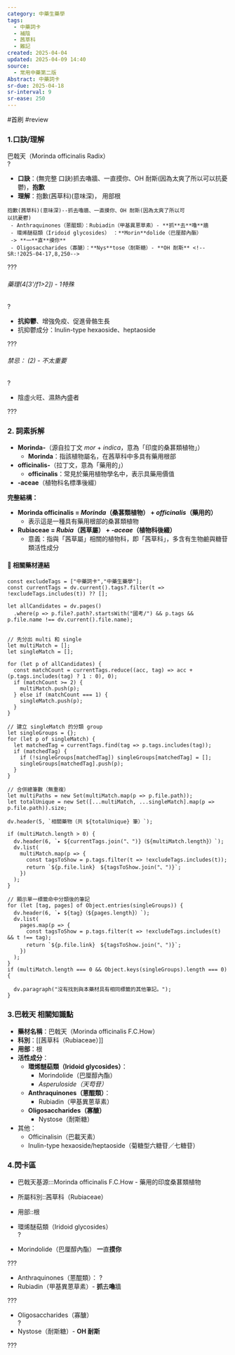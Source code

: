 ```yaml
---
category: 中藥生藥學
tags:
  - 中藥詞卡
  - 補陰
  - 茜草科
  - 難記
created: 2025-04-04
updated: 2025-04-09 14:40
source:
  - 常用中藥第二版
Abstract: 中藥詞卡
sr-due: 2025-04-18
sr-interval: 9
sr-ease: 250
---
```


#首刷 #review

### 1.口訣/理解
巴戟天（Morinda officinalis Radix）  
?
- **口訣**：(無完整 口訣)抓去嚕牆、一直摸你、OH 耐斯(因為太爽了所以可以抗憂鬱)，**抱歉**
- **理解**：抱歉(茜草科)(意味深)， 用部根
> 
	抱歉(茜草科)(意味深)--抓去嚕牆、一直摸你、OH 耐斯(因為太爽了所以可
	以抗憂鬱)
	 - Anthraquinones（蒽醌類）：Rubiadin（甲基異蒽草素）- **抓**去**嚕**牆
	 - 環烯醚萜類（Iridoid glycosides） ：**Morin**dolide（巴厘醇內酯）
	 -> **一**直**摸你**
	 - Oligosaccharides（寡醣）：**Nys**tose（耐斯糖）- **OH 耐斯** <!--SR:!2025-04-17,8,250-->

???


###### 藥理(4[3'/f1>2]) - 1特殊
?
- **抗抑鬱**、增強免疫、促進骨骼生長  
- 抗抑鬱成分：Inulin-type hexaoside、heptaoside <!--SR:!2025-04-10,1,210-->

???






###### 禁忌：  (2) - 不太重要
?
- 陰虛火旺、濕熱內盛者 <!--SR:!2025-04-10,3,250-->

???


### 2. 詞素拆解  
- **Morinda-**（源自拉丁文 *mor* + *indica*，意為「印度的桑葚類植物」）  
  - **Morinda**：指該植物屬名，在茜草科中多具有藥用根部  
- **officinalis-**（拉丁文，意為「藥用的」）  
  - **officinalis**：常見於藥用植物學名中，表示具藥用價值  
- **-aceae**（植物科名標準後綴）  

**完整結構：**  
- **Morinda officinalis = *Morinda*（桑葚類植物） + *officinalis*（藥用的）**  
  - 表示這是一種具有藥用根部的桑葚類植物  
- **Rubiaceae = *Rubia*（茜草屬） + *-aceae*（植物科後綴）**  
  - 意義：指與「茜草屬」相關的植物科，即「茜草科」，多含有生物鹼與糖苷類活性成分


#### 📌 相關藥材連結


```dataviewjs
const excludeTags = ["中藥詞卡","中藥生藥學"];
const currentTags = dv.current().tags?.filter(t => !excludeTags.includes(t)) ?? [];

let allCandidates = dv.pages()
  .where(p => p.file?.path?.startsWith("國考/") && p.tags && p.file.name !== dv.current().file.name);


// 先分出 multi 和 single
let multiMatch = [];
let singleMatch = [];

for (let p of allCandidates) {
  const matchCount = currentTags.reduce((acc, tag) => acc + (p.tags.includes(tag) ? 1 : 0), 0);
  if (matchCount >= 2) {
    multiMatch.push(p);
  } else if (matchCount === 1) {
    singleMatch.push(p);
  }
}

// 建立 singleMatch 的分類 group
let singleGroups = {};
for (let p of singleMatch) {
  let matchedTag = currentTags.find(tag => p.tags.includes(tag));
  if (matchedTag) {
    if (!singleGroups[matchedTag]) singleGroups[matchedTag] = [];
    singleGroups[matchedTag].push(p);
  }
}

// 合併總筆數（無重複）
let multiPaths = new Set(multiMatch.map(p => p.file.path));
let totalUnique = new Set([...multiMatch, ...singleMatch].map(p => p.file.path)).size;

dv.header(5, `相關藥物（共 ${totalUnique} 筆）`);

if (multiMatch.length > 0) {
  dv.header(6, `▸ ${currentTags.join("、")}（${multiMatch.length}）`);
  dv.list(
    multiMatch.map(p => {
      const tagsToShow = p.tags.filter(t => !excludeTags.includes(t));
      return `${p.file.link}　${tagsToShow.join("、")}`;
    })
  );
}

// 顯示單一標籤命中分類後的筆記
for (let [tag, pages] of Object.entries(singleGroups)) {
  dv.header(6, `▸ ${tag}（${pages.length}）`);
  dv.list(
    pages.map(p => {
      const tagsToShow = p.tags.filter(t => !excludeTags.includes(t) && t !== tag);
      return `${p.file.link}　${tagsToShow.join("、")}`;
    })
  );
}
if (multiMatch.length === 0 && Object.keys(singleGroups).length === 0) {

  dv.paragraph("沒有找到與本藥材具有相同標籤的其他筆記。");
}

```


### 3.巴戟天 相關知識點
- **藥材名稱**：巴戟天（Morinda officinalis F.C.How）  
- **科別**：[[茜草科（Rubiaceae）]]
- **用部**：根  
- **活性成分**：  
  - **環烯醚萜類（Iridoid glycosides）**：  
    - Morindolide（巴厘醇內酯）
    - *Asperuloside（天芶苷）*  
  - **Anthraquinones（蒽醌類）**：
    - Rubiadin（甲基異蒽草素）
  - **Oligosaccharides（寡醣）**  
    - Nystose（耐斯糖）
- 其他：
	- Officinalisin（巴載天素）
	- Inulin-type hexaoside/heptaoside（菊糖型六糖苷／七糖苷）




 
### 4.閃卡區

- 巴戟天基源:::Morinda officinalis F.C.How - 藥用的印度桑葚類植物<!--SR:!2025-04-10,3,250!2025-04-10,3,250-->
- 所屬科別::茜草科（Rubiaceae） <!--SR:!2025-04-10,3,250-->
- 用部::根 <!--SR:!2025-04-10,3,250-->

- 環烯醚萜類（Iridoid glycosides）  
?
- Morindolide（巴厘醇內酯） **一**直**摸你** <!--SR:!2025-04-10,3,250-->

???

- Anthraquinones（蒽醌類）：
?
- Rubiadin（甲基異蒽草素）- **抓**去**嚕**牆 <!--SR:!2025-04-14,5,230-->

???

- Oligosaccharides（寡醣）  
?
- Nystose（耐斯糖）- **OH 耐斯** <!--SR:!2025-04-10,3,250-->

???